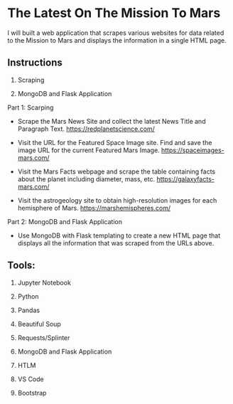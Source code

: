 # The Latest On The Mission To Mars

I will built a web application that scrapes various websites for data related to the Mission to Mars and displays the information in a single HTML page.

## Instructions

1. Scraping


2. MongoDB and Flask Application

Part 1: Scarping

- Scrape the Mars News Site and collect the latest News Title and Paragraph Text. https://redplanetscience.com/

- Visit the URL for the Featured Space Image site. Find and save the image URL for the current Featured Mars Image. https://spaceimages-mars.com/

- Visit the Mars Facts webpage and scrape the table containing facts about the planet including diameter, mass, etc. https://galaxyfacts-mars.com/

- Visit the astrogeology site to obtain high-resolution images for each hemisphere of Mars. https://marshemispheres.com/


Part 2: MongoDB and Flask Application

- Use MongoDB with Flask templating to create a new HTML page that displays all the information that was scraped from the URLs above.

## Tools:


1. Jupyter Notebook


2. Python


3. Pandas


4. Beautiful Soup


5. Requests/Splinter


6. MongoDB and Flask Application


7. HTLM


8. VS Code


9. Bootstrap
